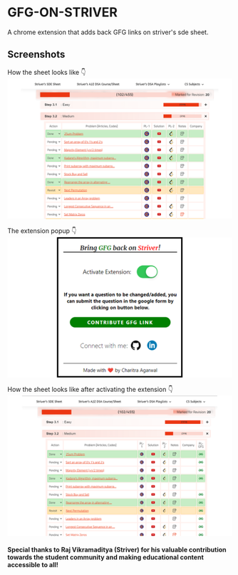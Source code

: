 # GFG-ON-STRIVER
A chrome extension that adds back GFG links on striver's sde sheet.

## Screenshots

How the sheet looks like 👇
![](screenshots/before.png)

The extension popup 👇
![](screenshots/popup.png)


How the sheet looks like after activating the extension 👇
![](screenshots/after.png)


#### Special thanks to Raj Vikramaditya (Striver) for his valuable contribution towards the student community and making educational content accessible to all!
